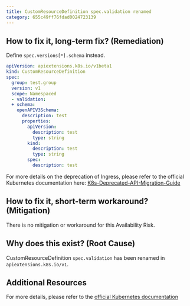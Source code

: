 ```yaml
---
title: CustomResourceDefinition spec.validation renamed
category: 655c49ff76fdad0024723139
---
```


## How to fix it, long-term fix? (Remediation)

Define `spec.versions[*].schema` instead.

```yaml sample-crd.yaml
apiVersion: apiextensions.k8s.io/v1beta1
kind: CustomResourceDefinition
spec:
  group: test.group
  version: v1
  scope: Namespaced
  - validation:
  + schema:
    openAPIV3Schema:
      description: test
      properties:
        apiVersion:
          description: test
          type: string
        kind:
          description: test
          type: string
        spec:
          description: test
```

For more details on the deprecation of Ingress, please refer to the official Kubernetes documentation here: [K8s-Deprecated-API-Migration-Guide](https://kubernetes.io/docs/reference/using-api/deprecation-guide/)

## How to fix it, short-term workaround? (Mitigation)

There is no mitigation or workaround for this Availability Risk.

## Why does this exist? (Root Cause)

CustomResourceDefinition `spec.validation` has been renamed in `apiextensions.k8s.io/v1`.

## Additional Resources

For more details, please refer to the [official Kubernetes documentation](https://kubernetes.io/docs/reference/using-api/deprecation-guide/#customresourcedefinition-v122)